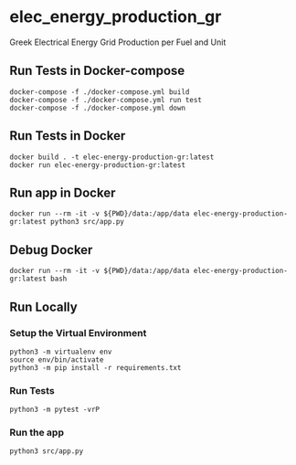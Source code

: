 # elec_energy_production_gr
Greek Electrical Energy Grid Production per Fuel and Unit

## Run Tests in Docker-compose
```
docker-compose -f ./docker-compose.yml build
docker-compose -f ./docker-compose.yml run test
docker-compose -f ./docker-compose.yml down
```

## Run Tests in Docker
```
docker build . -t elec-energy-production-gr:latest
docker run elec-energy-production-gr:latest
```
## Run app in Docker
```
docker run --rm -it -v ${PWD}/data:/app/data elec-energy-production-gr:latest python3 src/app.py
```

## Debug Docker
```
docker run --rm -it -v ${PWD}/data:/app/data elec-energy-production-gr:latest bash 
```

## Run Locally

### Setup the Virtual Environment
```
python3 -m virtualenv env
source env/bin/activate
python3 -m pip install -r requirements.txt
```   

### Run Tests
```
python3 -m pytest -vrP
```
### Run the app
```
python3 src/app.py
```
